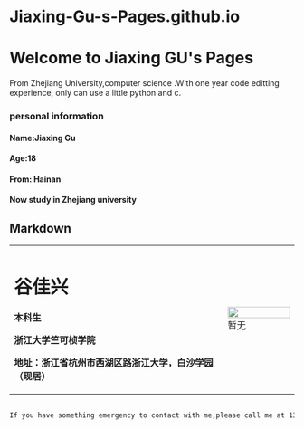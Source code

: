 # Jiaxing-Gu-s-Pages.github.io
# Welcome to Jiaxing GU's Pages
From Zhejiang University,computer science .With one year code editting experience, only can use a little python and c. 

### personal information
#### Name:Jiaxing Gu
#### Age:18
#### From: Hainan
#### Now study in Zhejiang university

## Markdown
<table border="0">
  <tr>
    <td width="75%">
      <h1>谷佳兴</h1>
      <p><b>本科生</b></p>
      <p><b>浙江大学竺可桢学院</b></p>
      <p><b>地址：浙江省杭州市西湖区路浙江大学，白沙学园（现居）
    </td>
    <td width="25%">
      <img src="/zhengjianzhao.jpg" width="100%">      暂无
    </td>
  </tr>
</table>

```markdown

If you have something emergency to contact with me,please call me at 13868034056 or 18289275351(may be not available).If you just want to talk to me about somethings, you can add my qq (3487132242)
```
